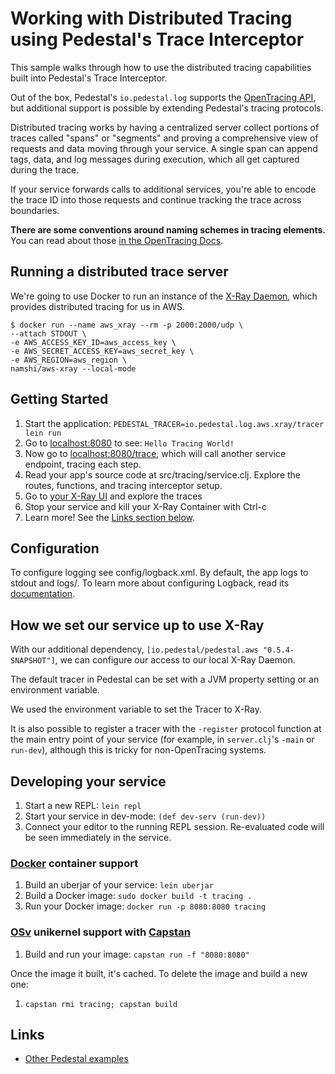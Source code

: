 # Working with Distributed Tracing using Pedestal's Trace Interceptor

This sample walks through how to use the distributed tracing capabilities
built into Pedestal's Trace Interceptor.

Out of the box, Pedestal's `io.pedestal.log` supports the [OpenTracing API](http://opentracing.io/),
but additional support is possible by extending Pedestal's tracing protocols.

Distributed tracing works by having a centralized server collect portions of
traces called "spans" or "segments" and proving a comprehensive view of
requests and data moving through your service.  A single span can append tags,
data, and log messages during execution, which all get captured during the trace.

If your service forwards calls to additional services, you're able to encode
the trace ID into those requests and continue tracking the trace across boundaries.

**There are some conventions around naming schemes in tracing elements.**
You can read about those [in the OpenTracing Docs](http://opentracing.io/documentation/pages/api/data-conventions.html).


## Running a distributed trace server

We're going to use Docker to run an instance of the [X-Ray Daemon](https://docs.aws.amazon.com/xray/latest/devguide/xray-daemon-local.html),
which provides distributed tracing for us in AWS.

```
$ docker run --name aws_xray --rm -p 2000:2000/udp \
--attach STDOUT \
-e AWS_ACCESS_KEY_ID=aws_access_key \
-e AWS_SECRET_ACCESS_KEY=aws_secret_key \
-e AWS_REGION=aws_region \
namshi/aws-xray --local-mode
```


## Getting Started

1. Start the application: `PEDESTAL_TRACER=io.pedestal.log.aws.xray/tracer lein run`
2. Go to [localhost:8080](http://localhost:8080/) to see: `Hello Tracing World!`
2. Now go to [localhost:8080/trace](http://localhost:8080/trace), which will call another service endpoint, tracing each step.
3. Read your app's source code at src/tracing/service.clj. Explore the routes, functions,
   and tracing interceptor setup.
4. Go to [your X-Ray UI](https://console.aws.amazon.com/xray/home) and explore the traces
7. Stop your service and kill your X-Ray Container with Ctrl-c
8. Learn more! See the [Links section below](#links).


## Configuration

To configure logging see config/logback.xml. By default, the app logs to stdout and logs/.
To learn more about configuring Logback, read its [documentation](http://logback.qos.ch/documentation.html).


## How we set our service up to use X-Ray

With our additional dependency, `[io.pedestal/pedestal.aws "0.5.4-SNAPSHOT"]`,
we can configure our access to our local X-Ray Daemon.

The default tracer in Pedestal can be set with a JVM property setting or
an environment variable.

We used the environment variable to set the Tracer to X-Ray.

It is also possible to register a tracer with the `-register` protocol function at the main
entry point of your service (for example, in `server.clj`'s `-main` or `run-dev`),
although this is tricky for non-OpenTracing systems.


## Developing your service

1. Start a new REPL: `lein repl`
2. Start your service in dev-mode: `(def dev-serv (run-dev))`
3. Connect your editor to the running REPL session.
   Re-evaluated code will be seen immediately in the service.

### [Docker](https://www.docker.com/) container support

1. Build an uberjar of your service: `lein uberjar`
2. Build a Docker image: `sudo docker build -t tracing .`
3. Run your Docker image: `docker run -p 8080:8080 tracing`

### [OSv](http://osv.io/) unikernel support with [Capstan](http://osv.io/capstan/)

1. Build and run your image: `capstan run -f "8080:8080"`

Once the image it built, it's cached.  To delete the image and build a new one:

1. `capstan rmi tracing; capstan build`

## Links
* [Other Pedestal examples](http://pedestal.io/samples)
